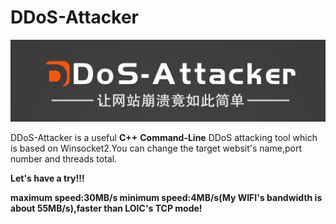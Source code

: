 # **DDoS-Attacker**

![](https://raw.githubusercontent.com/ZZCjas/FigureBed/main/Logo.png)

DDoS-Attacker is a useful **C++** **Command-Line** DDoS attacking tool which is based on Winsocket2.You can change the target websit's name,port number and threads total.

**Let's have a try!!!**

**maximum speed:30MB/s  minimum speed:4MB/s(My WIFI's bandwidth is about 55MB/s),faster than LOIC's TCP mode!**
